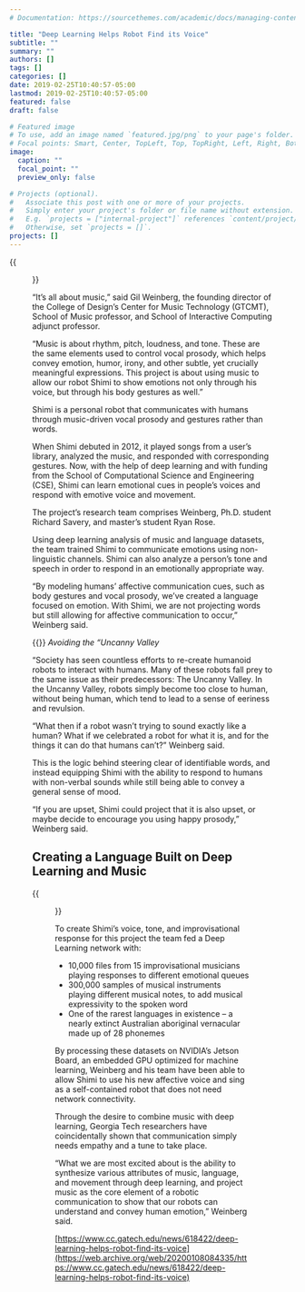 ```yaml
---
# Documentation: https://sourcethemes.com/academic/docs/managing-content/

title: "Deep Learning Helps Robot Find its Voice"
subtitle: ""
summary: ""
authors: []
tags: []
categories: []
date: 2019-02-25T10:40:57-05:00
lastmod: 2019-02-25T10:40:57-05:00
featured: false
draft: false

# Featured image
# To use, add an image named `featured.jpg/png` to your page's folder.
# Focal points: Smart, Center, TopLeft, Top, TopRight, Left, Right, BottomLeft, Bottom, BottomRight.
image:
  caption: ""
  focal_point: ""
  preview_only: false

# Projects (optional).
#   Associate this post with one or more of your projects.
#   Simply enter your project's folder or file name without extension.
#   E.g. `projects = ["internal-project"]` references `content/project/deep-learning/index.md`.
#   Otherwise, set `projects = []`.
projects: []
---
```


{{<figure src="shimi42.jpg" caption="Shimi the Robot’s Latest Venture in Sound Explores Emotive Response and What It Means for Communication">}}

“It’s all about music,” said Gil Weinberg, the founding director of the College of Design’s Center for Music Technology (GTCMT), School of Music professor, and School of Interactive Computing adjunct professor.

“Music is about rhythm, pitch, loudness, and tone. These are the same elements used to control vocal prosody, which helps convey emotion, humor, irony, and other subtle, yet crucially meaningful expressions. This project is about using music to allow our robot Shimi to show emotions not only through his voice, but through his body gestures as well.”

Shimi is a personal robot that communicates with humans through music-driven vocal prosody and gestures rather than words.

When Shimi debuted in 2012, it played songs from a user’s library, analyzed the music, and responded with corresponding gestures. Now, with the help of deep learning and with funding from the School of Computational Science and Engineering (CSE), Shimi can learn emotional cues in people’s voices and respond with emotive voice and movement.

The project’s research team comprises Weinberg, Ph.D. student Richard Savery, and master’s student Ryan Rose. 

Using deep learning analysis of music and language datasets, the team trained Shimi to communicate emotions using non-linguistic channels. Shimi can also analyze a person’s tone and speech in order to respond in an emotionally appropriate way.

“By modeling humans’ affective communication cues, such as body gestures and vocal prosody, we’ve created a language focused on emotion. With Shimi, we are not projecting words but still allowing for affective communication to occur,” Weinberg said.

{{<youtube mDAmApNw5wo>}}
*Avoiding the “Uncanny Valley*

“Society has seen countless efforts to re-create humanoid robots to interact with humans. Many of these robots fall prey to the same issue as their predecessors: The Uncanny Valley. In the Uncanny Valley, robots simply become too close to human, without being human, which tend to lead to a sense of eeriness and revulsion.

“What then if a robot wasn’t trying to sound exactly like a human? What if we celebrated a robot for what it is, and for the things it can do that humans can’t?” Weinberg said.

This is the logic behind steering clear of identifiable words, and instead equipping Shimi with the ability to respond to humans with non-verbal sounds while still being able to convey a general sense of mood.

“If you are upset, Shimi could project that it is also upset, or maybe decide to encourage you using happy prosody,” Weinberg said.

## Creating a Language Built on Deep Learning and Music ##

{{<figure src="shimiteam1.jpg" caption="The research team of Shimi stands in front of the newly revamped singing robot. (Left to right) CSE Chair **David Bader, Ph.D.** Student Richard Savery, M.S. student Ryan Rose, GTCMT Director Gil Weinberg stand behind Shimi in the GTCMT lab.">}}

To create Shimi’s voice, tone, and improvisational response for this project the team fed a Deep Learning network with:

* 10,000 files from 15 improvisational musicians playing responses to different emotional queues
* 300,000 samples of musical instruments playing different musical notes, to add musical expressivity to the spoken word
* One of the rarest languages in existence – a nearly extinct Australian aboriginal vernacular made up of 28 phonemes

By processing these datasets on NVIDIA’s Jetson Board, an embedded GPU optimized for machine learning, Weinberg and his team have been able to allow Shimi to use his new affective voice and sing as a self-contained robot that does not need network connectivity.

Through the desire to combine music with deep learning, Georgia Tech researchers have coincidentally shown that communication simply needs empathy and a tune to take place. 

“What we are most excited about is the ability to synthesize various attributes of music, language, and movement through deep learning, and project music as the core element of a robotic communication to show that our robots can understand and convey human emotion,” Weinberg said.

[https://www.cc.gatech.edu/news/618422/deep-learning-helps-robot-find-its-voice](https://web.archive.org/web/20200108084335/https://www.cc.gatech.edu/news/618422/deep-learning-helps-robot-find-its-voice)


